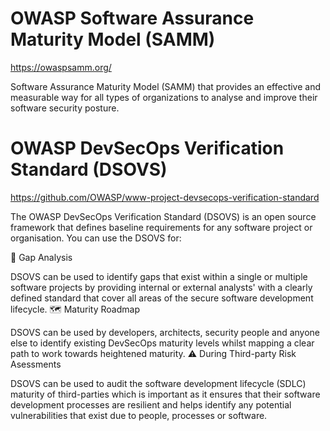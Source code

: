 # OWASP Software Assurance Maturity Model (SAMM)
https://owaspsamm.org/

Software Assurance Maturity Model (SAMM) that provides an effective and measurable way for all types of organizations to analyse and improve their software security posture.

# OWASP DevSecOps Verification Standard (DSOVS)
https://github.com/OWASP/www-project-devsecops-verification-standard

The OWASP DevSecOps Verification Standard (DSOVS) is an open source framework that defines baseline requirements for any software project or organisation. You can use the DSOVS for:

🧐 Gap Analysis

DSOVS can be used to identify gaps that exist within a single or multiple software projects by providing internal or external analysts' with a clearly defined standard that cover all areas of the secure software development lifecycle.
🗺️ Maturity Roadmap

DSOVS can be used by developers, architects, security people and anyone else to identify existing DevSecOps maturity levels whilst mapping a clear path to work towards heightened maturity.
⚠️ During Third-party Risk Asessments

DSOVS can be used to audit the software development lifecycle (SDLC) maturity of third-parties which is important as it ensures that their software development processes are resilient and helps identify any potential vulnerabilities that exist due to people, processes or software.